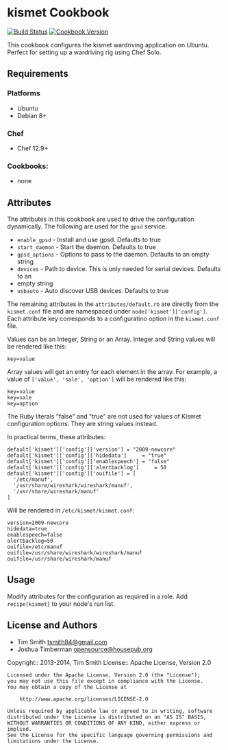 # kismet Cookbook
[![Build Status](https://travis-ci.org/sous-chefs/kismet.svg?branch=master)](https://travis-ci.org/sous-chefs/kismet) [![Cookbook Version](https://img.shields.io/cookbook/v/kismet.svg)](https://supermarket.chef.io/cookbooks/kismet)

This cookbook configures the kismet wardriving application on Ubuntu.  Perfect for setting up a wardriving rig using Chef Solo.

## Requirements

### Platforms

- Ubuntu
- Debian 8+

### Chef

- Chef 12.9+

### Cookbooks:

- none

## Attributes


The attributes in this cookbook are used to drive the configuration dynamically. The following are used for the `gpsd` service.
- `enable_gpsd` - Install and use gpsd.  Defaults to true
- `start_daemon` - Start the daemon.  Defaults to true
- `gpsd_options` - Options to pass to the daemon.  Defaults to an empty string
- `devices` - Path to device.  This is only needed for serial devices.  Defaults to an
- empty string
- `usbauto` - Auto discover USB devices.  Defaults to true

The remaining attributes in the `attributes/default.rb` are directly from the `kismet.conf` file and are namespaced under `node['kismet']['config']`. Each attribute key corresponds to a configuratino option in the `kismet.conf` file.

Values can be an Integer, String or an Array. Integer and String values will be rendered like this:

```
key=value
```

Array values will get an entry for each element in the array. For example, a value of `['value', 'sale', 'option']` will be rendered like this:

```
key=value
key=sale
key=option
```

The Ruby literals "false" and "true" are not used for values of Kismet configuration options. They are string values instead.

In practical terms, these attributes:

```
default['kismet']['config']['version'] = "2009-newcore"
default['kismet']['config']['hidedata']     = "true"
default['kismet']['config']['enablespeech'] = "false"
default['kismet']['config']['alertbacklog']     = 50
default['kismet']['config']['ouifile'] = [
  '/etc/manuf',
  '/usr/share/wireshark/wireshark/manuf',
  '/usr/share/wireshark/manuf'
]
```

Will be rendered in `/etc/kismet/kismet.conf`:

```
version=2009-newcore
hidedata=true
enablespeech=false
alertbacklog=50
ouifile=/etc/manuf
ouifile=/usr/share/wireshark/wireshark/manuf
ouifile=/usr/share/wireshark/manuf
```

## Usage

Modify attributes for the configuration as required in a role. Add `recipe[kismet]` to your node's run list.

## License and Authors

- Tim Smith [tsmith84@gmail.com](mailto:tsmith84@gmail.com)
- Joshua Timberman [opensource@housepub.org](mailto:opensource@housepub.org)

Copyright:: 2013-2014, Tim Smith License:: Apache License, Version 2.0

```text
Licensed under the Apache License, Version 2.0 (the "License");
you may not use this file except in compliance with the License.
You may obtain a copy of the License at

    http://www.apache.org/licenses/LICENSE-2.0

Unless required by applicable law or agreed to in writing, software
distributed under the License is distributed on an "AS IS" BASIS,
WITHOUT WARRANTIES OR CONDITIONS OF ANY KIND, either express or implied.
See the License for the specific language governing permissions and
limitations under the License.
```